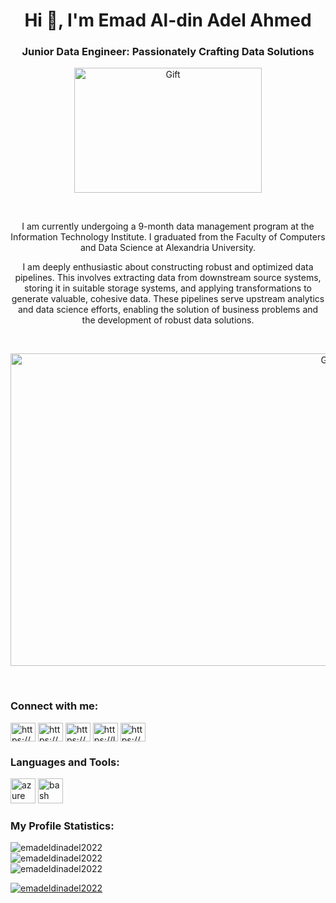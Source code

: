 <h1 align="center">Hi 👋, I'm Emad Al-din Adel Ahmed</h1>
<h3 align="center">Junior Data Engineer: Passionately Crafting Data Solutions</h3>
<p align="center"><img src="https://miro.medium.com/v2/resize:fit:1400/0*H4cHks1eEdrW7Zlz.gif" alt="Gift" width="300" height="200"></p><br>
<p align="center">I am currently undergoing a 9-month data management program at the Information Technology Institute. I graduated from the Faculty of Computers and Data Science at Alexandria University.</p>

<p align="center">I am deeply enthusiastic about constructing robust and optimized data pipelines. This involves extracting data from downstream source systems, storing it in suitable storage systems, and applying transformations to generate valuable, cohesive data. These pipelines serve upstream analytics and data science efforts, enabling the solution of business problems and the development of robust data solutions.</p><br>

<p align="center"><img src="https://miro.medium.com/v2/resize:fit:1358/1*n3FAnk_c97ptZt1YW7cEqw.gif" alt="Gift" width="1000" height="500"></p><br>

<h3 align="left">Connect with me:</h3>
<p align="left">
<a href="https://linkedin.com/in/https://www.linkedin.com/in/emadaldinadel/" target="blank"><img align="center" src="https://raw.githubusercontent.com/rahuldkjain/github-profile-readme-generator/master/src/images/icons/Social/linked-in-alt.svg" alt="https://www.linkedin.com/in/emadaldinadel/" height="30" width="40" /></a>
<a href="https://fb.com/https://www.facebook.com/emad.010101/" target="blank"><img align="center" src="https://raw.githubusercontent.com/rahuldkjain/github-profile-readme-generator/master/src/images/icons/Social/facebook.svg" alt="https://www.facebook.com/emad.010101/" height="30" width="40" /></a>
<a href="https://www.hackerrank.com/https://www.hackerrank.com/profile/567emad" target="blank"><img align="center" src="https://raw.githubusercontent.com/rahuldkjain/github-profile-readme-generator/master/src/images/icons/Social/hackerrank.svg" alt="https://www.hackerrank.com/profile/567emad" height="30" width="40" /></a>
<a href="https://www.leetcode.com/https://leetcode.com/567emad/" target="blank"><img align="center" src="https://raw.githubusercontent.com/rahuldkjain/github-profile-readme-generator/master/src/images/icons/Social/leet-code.svg" alt="https://leetcode.com/567emad/" height="30" width="40" /></a>
  <a href="https://kaggle.com/https://www.kaggle.com/emadadel" target="blank"><img align="center" src="https://raw.githubusercontent.com/rahuldkjain/github-profile-readme-generator/master/src/images/icons/Social/kaggle.svg" alt="https://www.kaggle.com/emadadel" height="30" width="40" /></a>
</p>

<h3 align="left">Languages and Tools:</h3>
<p align="left"> 
    <a href="https://azure.microsoft.com/en-in/" target="_blank" rel="noreferrer"><img src="https://www.vectorlogo.zone/logos/microsoft_azure/microsoft_azure-icon.svg" alt="azure" width="40" height="40"/></a>
    <a href="https://www.gnu.org/software/bash/" target="_blank" rel="noreferrer"><img src="https://www.vectorlogo.zone/logos/gnu_bash/gnu_bash-icon.svg" alt="bash" width="40" height="40"/></a>
    <!-- Add other icons here -->
</p>

<h3 align="left">My Profile Statistics:</h3>
<p align="left">
    <img src="https://github-readme-stats.vercel.app/api/top-langs?username=emadeldinadel2022&show_icons=true&locale=en&layout=compact" alt="emadeldinadel2022"/>
    <br>
    <img src="https://github-readme-stats.vercel.app/api?username=emadeldinadel2022&show_icons=true&locale=en" alt="emadeldinadel2022"/>
    <br>
    <img src="https://github-readme-streak-stats.herokuapp.com/?user=emadeldinadel2022" alt="emadeldinadel2022"/>
</p>

<p align="left">
    <a href="https://github.com/ryo-ma/github-profile-trophy"><img src="https://github-profile-trophy.vercel.app/?username=emadeldinadel2022" alt="emadeldinadel2022"/></a>
</p>

<p align="center"><img src="gif_url_here" alt="GIF" width="
